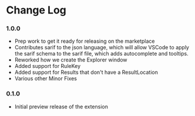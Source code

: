 # Change Log

### 1.0.0
* Prep work to get it ready for releasing on the marketplace
* Contributes sarif to the json language, which will allow VSCode to apply the sarif schema to the sarif file, which adds autocomplete and tooltips.
* Reworked how we create the Explorer window
* Added support for RuleKey
* Added support for Results that don't have a ResultLocation
* Various other Minor Fixes
### 0.1.0
* Initial preview release of the extension